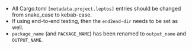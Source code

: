 - All Cargo.toml `[metadata.project.leptos]` entries should be changed from snake_case to kebab-case.
- If using end-to-end testing, then the `end2end-dir` needs to be set as well.
- `package_name` (and `PACKAGE_NAME`) has been renamed to `output_name` and `OUTPUT_NAME`.
